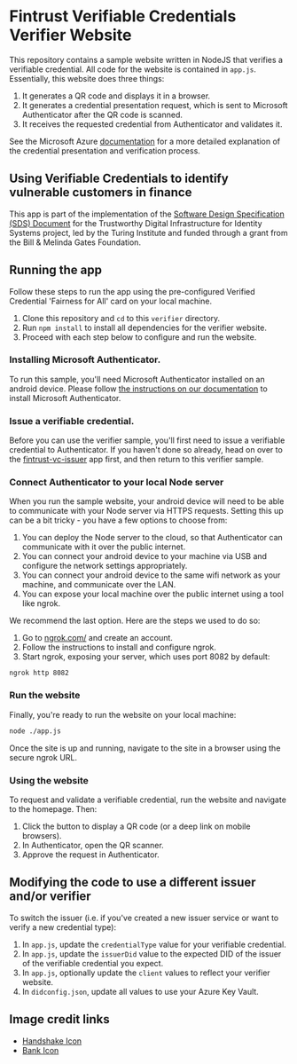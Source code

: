 # Fintrust Verifiable Credentials Verifier Website

This repository contains a sample website written in NodeJS that verifies a verifiable credential. All code for the website is contained in `app.js`. Essentially, this website does three things:

1. It generates a QR code and displays it in a browser.
2. It generates a credential presentation request, which is sent to Microsoft Authenticator after the QR code is scanned.
3. It receives the requested credential from Authenticator and validates it.

See the Microsoft Azure [documentation](https://aka.ms/didfordevs) for a more detailed explanation of the credential presentation and verification process.

## Using Verifiable Credentials to identify vulnerable customers in finance

This app is part of the implementation of the [Software Design Specification (SDS) Document](https://docs.google.com/document/d/1j2QFLKuDnUsdsmZphjdF2znI3LH5KEEPMwucwEcefUw/edit?usp=sharing) for the Trustworthy Digital Infrastructure for Identity Systems project, led by the Turing Institute and funded through a grant from the Bill & Melinda Gates Foundation. 

## Running the app 

Follow these steps to run the app using the pre-configured Verified Credential 'Fairness for All' card on your local machine.

1. Clone this repository and `cd` to this `verifier` directory.
2. Run `npm install` to install all dependencies for the verifier website.
3. Proceed with each step below to configure and run the website.

### Installing Microsoft Authenticator.

To run this sample, you'll need Microsoft Authenticator installed on an android device. Please follow [the instructions on our documentation](https://didproject.azurewebsites.net/docs/authenticator.html) to install Microsoft Authenticator.

### Issue a verifiable credential.

Before you can use the verifier sample, you'll first need to issue a verifiable credential to Authenticator. If you haven't done so already, head on over to the  [fintrust-vc-issuer](https://github.com/NewcastleRSE/fintrust-vc-issuer) app first, and then return to this verifier sample.

### Connect Authenticator to your local Node server

When you run the sample website, your android device will need to be able to communicate with your Node server via HTTPS requests. Setting this up can be a bit tricky - you have a few options to choose from:

1. You can deploy the Node server to the cloud, so that Authenticator can communicate with it over the public internet.
2. You can connect your android device to your machine via USB and configure the network settings appropriately.
3. You can connect your android device to the same wifi network as your machine, and communicate over the LAN.
4. You can expose your local machine over the public internet using a tool like ngrok.

We recommend the last option. Here are the steps we used to do so:

1. Go to [ngrok.com/](https://ngrok.com/) and create an account.
2. Follow the instructions to install and configure ngrok.
3. Start ngrok, exposing your server, which uses port 8082 by default:

```
ngrok http 8082
```

### Run the website

Finally, you're ready to run the website on your local machine:

```bash
node ./app.js
```

Once the site is up and running, navigate to the site in a browser using the secure ngrok URL.

### Using the website

To request and validate a verifiable credential, run the website and navigate to the homepage. Then:

1. Click the button to display a QR code (or a deep link on mobile browsers).
2. In Authenticator, open the QR scanner.
3. Approve the request in Authenticator.    

## Modifying the code to use a different issuer and/or verifier

To switch the issuer (i.e. if you've created a new issuer service or want to verify a new credential type):

1. In `app.js`, update the `credentialType` value for your verifiable credential.
2. In `app.js`, update the `issuerDid` value to the expected DID of the issuer of the verifiable credential you expect.
3. In `app.js`, optionally update the `client` values to reflect your verifier website.
4. In `didconfig.json`, update all values to use your Azure Key Vault.

## Image credit links

* [Handshake Icon](https://icon-icons.com/icon/handshake/78379)
* [Bank Icon](https://icon-icons.com/icon/bank/78392)
